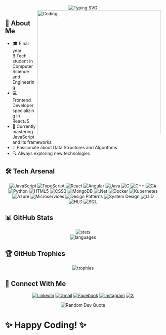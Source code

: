<div align="center">
  <img src="https://readme-typing-svg.herokuapp.com?font=Fira+Code&weight=600&size=28&duration=3000&pause=1000&color=00FF00&center=true&vCenter=true&width=435&lines=Hi+%F0%9F%91%8B+I%27m+Nitesh;A+Passionate+Developer;Welcome+to+my+Profile!" alt="Typing SVG" />
</div>

<img align="right" alt="Coding" width="400" src="https://user-images.githubusercontent.com/74038190/229223263-cf2e4b07-2615-4f87-9c38-e37600f8381a.gif">

## 🚀 About Me
- 🎓 Final year B.Tech student in Computer Science and Engineering
- 💻 Frontend Developer specializing in ReactJS
- 🌱 Currently mastering JavaScript and its frameworks
- 💡 Passionate about Data Structures and Algorithms
- 🔍 Always exploring new technologies

## 🛠️ Tech Arsenal
<div align="center">
  
![JavaScript](https://img.shields.io/badge/javascript-%23323330.svg?style=for-the-badge&logo=javascript&logoColor=%23F7DF1E)
![TypeScript](https://img.shields.io/badge/typescript-%23007ACC.svg?style=for-the-badge&logo=typescript&logoColor=white)
![React](https://img.shields.io/badge/react-%2320232a.svg?style=for-the-badge&logo=react&logoColor=%2361DAFB)
![Angular](https://img.shields.io/badge/angular-%23DD0031.svg?style=for-the-badge&logo=angular&logoColor=white)
![Java](https://img.shields.io/badge/java-%23ED8B00.svg?style=for-the-badge&logo=openjdk&logoColor=white)
![C](https://img.shields.io/badge/c-%2300599C.svg?style=for-the-badge&logo=c&logoColor=white)
![C++](https://img.shields.io/badge/c++-%2300599C.svg?style=for-the-badge&logo=c%2B%2B&logoColor=white)
![C#](https://img.shields.io/badge/c%23-%23239120.svg?style=for-the-badge&logo=c-sharp&logoColor=white)
![Python](https://img.shields.io/badge/python-3670A0?style=for-the-badge&logo=python&logoColor=ffdd54)
![HTML5](https://img.shields.io/badge/html5-%23E34F26.svg?style=for-the-badge&logo=html5&logoColor=white)
![CSS3](https://img.shields.io/badge/css3-%231572B6.svg?style=for-the-badge&logo=css3&logoColor=white)
![MongoDB](https://img.shields.io/badge/MongoDB-%234ea94b.svg?style=for-the-badge&logo=mongodb&logoColor=white)
![.Net](https://img.shields.io/badge/.NET-5C2D91?style=for-the-badge&logo=.net&logoColor=white)
![Docker](https://img.shields.io/badge/docker-%230db7ed.svg?style=for-the-badge&logo=docker&logoColor=white)
![Kubernetes](https://img.shields.io/badge/kubernetes-%23326ce5.svg?style=for-the-badge&logo=kubernetes&logoColor=white)
![Azure](https://img.shields.io/badge/azure-%230072C6.svg?style=for-the-badge&logo=microsoftazure&logoColor=white)
![Microservices](https://img.shields.io/badge/Microservices-FF6C37?style=for-the-badge&logo=microsoftmesh&logoColor=white)
![Design Patterns](https://img.shields.io/badge/Design_Patterns-FF9A00?style=for-the-badge&logo=blueprint&logoColor=white)
![System Design](https://img.shields.io/badge/System_Design-007ACC?style=for-the-badge&logo=architecture&logoColor=white)
![LLD](https://img.shields.io/badge/Low_Level_Design-2496ED?style=for-the-badge&logo=design&logoColor=white)
![HLD](https://img.shields.io/badge/High_Level_Design-CC0000?style=for-the-badge&logo=design&logoColor=white)
![SQL](https://img.shields.io/badge/SQL-%2307405e.svg?style=for-the-badge&logo=sqlite&logoColor=white)

</div>

## 📊 GitHub Stats
<div align="center">
  <img src="https://github-readme-stats.vercel.app/api?username=nitesh-147&show_icons=true&theme=radical&hide_border=true" alt="stats"/>
</div>

<div align="center">
  <img src="https://github-readme-stats.vercel.app/api/top-langs/?username=nitesh-147&theme=radical&hide_border=true&include_all_commits=true&count_private=true&layout=compact" alt="languages"/>
</div>

## 🏆 GitHub Trophies
<div align="center">
  <img src="https://github-profile-trophy.vercel.app/?username=nitesh-147&theme=radical&no-frame=true&no-bg=false&margin-w=4" alt="trophies"/>
</div>

## 🤝 Connect With Me
<div align="center">
  
[![LinkedIn](https://img.shields.io/badge/LinkedIn-%230077B5.svg?style=for-the-badge&logo=linkedin&logoColor=white)](https://www.linkedin.com/in/niteshkrmehta/)
[![Gmail](https://img.shields.io/badge/Gmail-D14836?style=for-the-badge&logo=gmail&logoColor=white)](mailto:niteshmehta1741@gmail.com)
[![Facebook](https://img.shields.io/badge/Facebook-%231877F2.svg?style=for-the-badge&logo=Facebook&logoColor=white)](https://facebook.com/YOUR_FACEBOOK_USERNAME)
[![Instagram](https://img.shields.io/badge/Instagram-%23E4405F.svg?style=for-the-badge&logo=Instagram&logoColor=white)](https://instagram.com/YOUR_INSTAGRAM_USERNAME)
[![X](https://img.shields.io/badge/X-%23000000.svg?style=for-the-badge&logo=X&logoColor=white)](https://x.com/YOUR_X_USERNAME)

</div>

<div align="center">
  <img src="https://quotes-github-readme.vercel.app/api?type=horizontal&theme=radical" alt="Random Dev Quote"/>
</div>

#  ✨ Happy Coding! ✨
